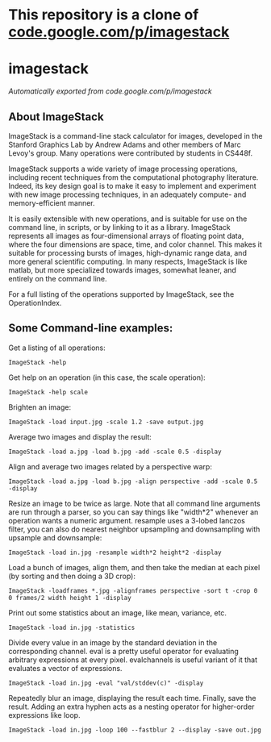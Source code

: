 # __This repository is a clone of [code.google.com/p/imagestack](https://code.google.com/p/imagestack)__

# imagestack
_Automatically exported from code.google.com/p/imagestack_

## About ImageStack
ImageStack is a command-line stack calculator for images, developed in the Stanford Graphics Lab by Andrew Adams and other members of Marc Levoy's group. Many operations were contributed by students in CS448f.

ImageStack supports a wide variety of image processing operations, including recent techniques from the computational photography literature. Indeed, its key design goal is to make it easy to implement and experiment with new image processing techniques, in an adequately compute- and memory-efficient manner.

It is easily extensible with new operations, and is suitable for use on the command line, in scripts, or by linking to it as a library. ImageStack represents all images as four-dimensional arrays of floating point data, where the four dimensions are space, time, and color channel. This makes it suitable for processing bursts of images, high-dynamic range data, and more general scientific computing. In many respects, ImageStack is like matlab, but more specialized towards images, somewhat leaner, and entirely on the command line.

For a full listing of the operations supported by ImageStack, see the OperationIndex.

## Some Command-line examples:
Get a listing of all operations:

```
ImageStack -help
```

Get help on an operation (in this case, the scale operation):

```
ImageStack -help scale
```

Brighten an image:

```
ImageStack -load input.jpg -scale 1.2 -save output.jpg
```

Average two images and display the result:

```
ImageStack -load a.jpg -load b.jpg -add -scale 0.5 -display
```

Align and average two images related by a perspective warp:

```
ImageStack -load a.jpg -load b.jpg -align perspective -add -scale 0.5 -display
```

Resize an image to be twice as large. Note that all command line arguments are run through a parser, so you can say things like "width*2" whenever an operation wants a numeric argument. resample uses a 3-lobed lanczos filter, you can also do nearest neighbor upsampling and downsampling with upsample and downsample:

```
ImageStack -load in.jpg -resample width*2 height*2 -display
```

Load a bunch of images, align them, and then take the median at each pixel (by sorting and then doing a 3D crop):

```
ImageStack -loadframes *.jpg -alignframes perspective -sort t -crop 0 0 frames/2 width height 1 -display
```

Print out some statistics about an image, like mean, variance, etc.

```
ImageStack -load in.jpg -statistics
```

Divide every value in an image by the standard deviation in the corresponding channel. eval is a pretty useful operator for evaluating arbitrary expressions at every pixel. evalchannels is useful variant of it that evaluates a vector of expressions.

```
ImageStack -load in.jpg -eval "val/stddev(c)" -display
```

Repeatedly blur an image, displaying the result each time. Finally, save the result. Adding an extra hyphen acts as a nesting operator for higher-order expressions like loop.

```
ImageStack -load in.jpg -loop 100 --fastblur 2 --display -save out.jpg
```
